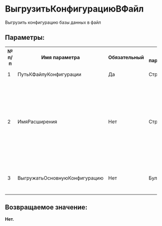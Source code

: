 ﻿
<h1>ВыгрузитьКонфигурациюВФайл</h1>
<p class="funcdesc">Выгрузить конфигурацию базы данных в файл<br /></p><h2>Параметры:</h2><table>
<tr>
  <th height="16" width="10%"><b>№ п/п</b></th>
  <th height="16" width="20%"><b>Имя параметра</b></th>
  <th height="16" width="10%"><b>Обязательный</b></th>
  <th height="16" width="20%"><b>Тип параметра</b></th>
  <th height="16" width="40%"><b>Описание</b></th>	
</tr><tr>
  <td >1</td>
  <td >ПутьКФайлуКонфигурации</td>
  <td >Да</td>
  <td >Строка</td>
  <td >Путь к файлу конфигурации</td>	
</tr><tr>
  <td >2</td>
  <td >ИмяРасширения</td>
  <td >Нет</td>
  <td >Строка</td>
  <td >Имя расширения. Если не заполнено, то будет выгружена
конфигурация БД или основная конфигурация (см. следующий параметр)</td>	
</tr><tr>
  <td >3</td>
  <td >ВыгружатьОсновнуюКонфигурацию</td>
  <td >Нет</td>
  <td >Булево</td>
  <td >Если Истина, то будет выгружена основная
конфигурация</td>	
</tr></table><h2>Возвращаемое значение:</h2>
<b>Нет. </b><br />
